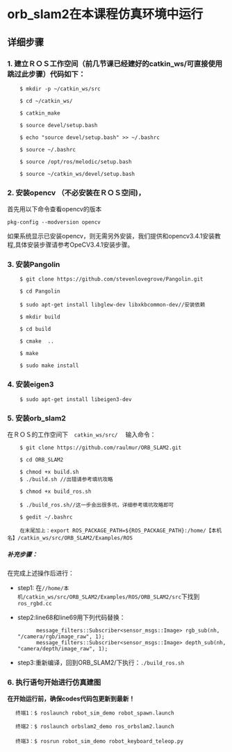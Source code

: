 # orb_slam2在本课程仿真环境中运行
## 详细步骤
### 1. 建立ＲＯＳ工作空间（前几节课已经建好的catkin_ws/可直接使用跳过此步骤）代码如下：

		$ mkdir -p ~/catkin_ws/src
		
		$ cd ~/catkin_ws/
		
		$ catkin_make
		
		$ source devel/setup.bash
		
		$ echo "source devel/setup.bash" >> ~/.bashrc
		
		$ source ~/.bashrc
		
		$ source /opt/ros/melodic/setup.bash
		
		$ source ~/catkin_ws/devel/setup.bash

### 2. 安装opencv （不必安装在ＲＯＳ空间)，
首先用以下命令查看opencv的版本
```
pkg-config --modversion opencv
```
 如果系统显示已安装opencv，则无需另外安装，我们提供和opencv3.4.1安装教程,具体安装步骤请参考OpeCV3.4.1安装步骤。
### 3. 安装Pangolin

		$ git clone https://github.com/stevenlovegrove/Pangolin.git
		
		$ cd Pangolin
		
		$ sudo apt-get install libglew-dev libxkbcommon-dev//安装依赖
		
		$ mkdir build
		
		$ cd build
		
		$ cmake  ..
		
		$ make 
		
		$ sudo make install

### 4. 安装eigen3

		$ sudo apt-get install libeigen3-dev

### 5. 安装orb_slam2

在ＲＯＳ的工作空间下　`catkin_ws/src/` 　输入命令：

		$ git clone https://github.com/raulmur/ORB_SLAM2.git 
	
		$ cd ORB_SLAM2
		
		$ chmod +x build.sh 																		
		$ ./build.sh //出错请参考填坑攻略
		
		$ chmod +x build_ros.sh
		
		$ ./build_ros.sh//这一步会出很多坑，详细参考填坑攻略即可
		
		$ gedit ~/.bashrc  
		
		在末尾加上：export ROS_PACKAGE_PATH=${ROS_PACKAGE_PATH}:/home/【本机名】/catkin_ws/src/ORB_SLAM2/Examples/ROS

##### 补充步骤：
在完成上述操作后进行：

* step1: 在`//home/本机/catkin_ws/src/ORB_SLAM2/Examples/ROS/ORB_SLAM2/src`下找到`ros_rgbd.cc`
* step2:line68和line69用下列代码替换：

    		message_filters::Subscriber<sensor_msgs::Image> rgb_sub(nh, "/camera/rgb/image_raw", 1);
    		message_filters::Subscriber<sensor_msgs::Image> depth_sub(nh, "camera/depth/image_raw", 1);
  
* step3:重新编译，回到ORB_SLAM2/下执行：`./build_ros.sh`

### 6. 执行语句开始进行仿真建图

**在开始运行前，确保codes代码包更新到最新！**

  	 　终端1：$ roslaunch robot_sim_demo robot_spawn.launch
  	
   	 　终端2：$ roslaunch orbslam2_demo ros_orbslam2.launch
   	 　
   	　 终端3：$ rosrun robot_sim_demo robot_keyboard_teleop.py
      

